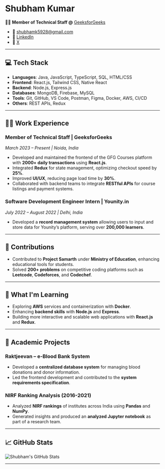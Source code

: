 # Shubham Kumar

👨‍💻 **Member of Technical Staff @** [GeeksforGeeks](https://www.geeksforgeeks.org/user/shubhamkquv4/) 

- 📧 [shubhamk5928@gmail.com](mailto:shubhamk5928@gmail.com) 
- 🔗 [LinkedIn](https://www.linkedin.com/in/shubham-kumar-966016233/)
- 🔗 [X](https://x.com/shubhamk5928)

---

## 💻 Tech Stack

- **Languages**: Java, JavaScript, TypeScript, SQL, HTML/CSS
- **Frontend**: React.js, Tailwind CSS, Native React
- **Backend**: Node.js, Express.js
- **Databases**: MongoDB, Firebase, MySQL
- **Tools**: Git, GitHub, VS Code, Postman, Figma, Docker, AWS, CI/CD
- **Others**: REST APIs, Redux

---

## 🧑‍💻 Work Experience

### **Member of Technical Staff | GeeksforGeeks**  
_March 2023 – Present | Noida, India_  
- Developed and maintained the frontend of the GFG Courses platform with **2000+ daily transactions** using **React.js**.
- Integrated **Redux** for state management, optimizing checkout speed by **25%**.
- Improved **UI/UX**, reducing page load time by **30%**.
- Collaborated with backend teams to integrate **RESTful APIs** for course listings and payment systems.

### **Software Development Engineer Intern | Younity.in**  
_July 2022 – August 2022 | Delhi, India_  
- Developed a **record management system** allowing users to input and store data for Younity’s platform, serving over **200,000 learners**.

---

## 🚀 Contributions

- Contributed to **Project Samarth** under **Ministry of Education**, enhancing educational tools for students.
- Solved **200+ problems** on competitive coding platforms such as **Leetcode**, **Codeforces**, and **Codechef**.

---

## 🌱 What I'm Learning

- Exploring **AWS** services and containerization with **Docker**.
- Enhancing **backend skills** with **Node.js** and **Express**.
- Building more interactive and scalable web applications with **React.js** and **Redux**.

---

## 📝 Academic Projects

### **Raktjeevan – e-Blood Bank System**  
- Developed a **centralized database system** for managing blood donations and donor information.
- Led the frontend development and contributed to the **system requirements specification**.

### **NIRF Ranking Analysis (2016-2021)**  
- Analyzed **NIRF rankings** of institutes across India using **Pandas** and **NumPy**.
- Generated insights and produced an **analyzed Jupyter notebook** as part of a research team.

---

## 📈 GitHub Stats

![Shubham's GitHub Stats](https://github-readme-stats.vercel.app/api?username=shubhamk5928&show_icons=true&hide_title=true&count_private=true&hide=prs)

---

